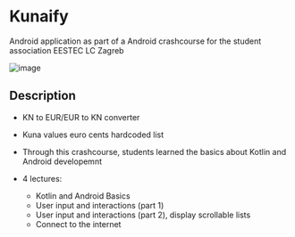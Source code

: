 # Kunaify
Android application as part of a Android crashcourse for the student association EESTEC LC Zagreb

![image](https://user-images.githubusercontent.com/65249525/223206429-942d77c9-739c-4b8c-bcf7-68cd9d7de749.png)

## Description
- KN to EUR/EUR to KN converter
- Kuna values euro cents hardcoded list

- Through this crashcourse, students learned the basics about Kotlin and Android developemnt
- 4 lectures:
  - Kotlin and Android Basics
  - User input and interactions (part 1)
  - User input and interactions (part 2), display scrollable lists
  - Connect to the internet
